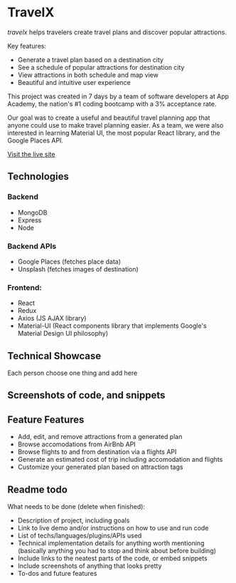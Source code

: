 # TravelX

_travelx_ helps travelers create travel plans and discover popular attractions.

Key features:

- Generate a travel plan based on a destination city
- See a schedule of popular attractions for destination city
- View attractions in both schedule and map view
- Beautiful and intuitive user experience

This project was created in 7 days by a team of software developers at App Academy, the nation's #1 coding bootcamp with a 3% acceptance rate.

Our goal was to create a useful and beautiful travel planning app that anyone could use to make travel planning easier. As a team, we were also interested in learning Material UI, the most popular React library, and the Google Places API.

[Visit the live site](http://travelx-aa.herokuapp.com)

## Technologies

### Backend

- MongoDB
- Express
- Node

### Backend APIs

- Google Places (fetches place data)
- Unsplash (fetches images of destination)

### Frontend:

- React
- Redux
- Axios (JS AJAX library)
- Material-UI (React components library that implements Google's Material Design UI philosophy)

## Technical Showcase

Each person choose one thing and add here

## Screenshots of code, and snippets

## Feature Features

- Add, edit, and remove attractions from a generated plan
- Browse accomodations from AirBnb API
- Browse flights to and from destination via a flights API
- Generate an estimated cost of trip including accomodation and flights
- Customize your generated plan based on attraction tags

## Readme todo

What needs to be done (delete when finished):

- Description of project, including goals
- Link to live demo and/or instructions on how to use and run code
- List of techs/languages/plugins/APIs used
- Technical implementation details for anything worth mentioning (basically anything you had to stop and think about before building)
- Include links to the neatest parts of the code, or embed snippets
- Include screenshots of anything that looks pretty
- To-dos and future features

